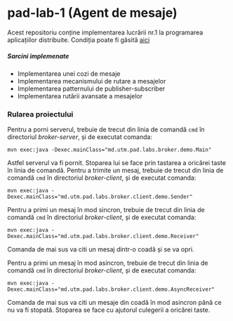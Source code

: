 # pad-lab-1 (Agent de mesaje)
Acest repositoriu conține implementarea lucrării nr.1 la programarea aplicațiilor distribuite.
Condiția poate fi găsită [aici](https://github.com/Alexx-G/PAD-labs/blob/master/PAD-lab1.md)
##### *Sarcini implemenate*
- Implementarea unei cozi de mesaje
- Implementarea mecanismului de rutare a mesajelor
-  Implementarea patternului de publisher-subscriber
- Implementarea rutării avansate a mesajelor

### Rularea proiectului
Pentru a porni serverul, trebuie de trecut din linia de comandă `cmd` în directoriul *broker-server*, și de executat comanda:
```
mvn exec:java -Dexec.mainClass="md.utm.pad.labs.broker.demo.Main"
```
Astfel serverul va fi pornit. Stoparea lui se face prin tastarea a oricărei taste în linia de comandă.
Pentru a trimite un mesaj,  trebuie de trecut din linia de comandă `cmd` în directoriul *broker-client*, și de executat comanda:
```
mvn exec:java -Dexec.mainClass="md.utm.pad.labs.broker.client.demo.Sender"
```

Pentru a primi un mesaj în mod sincron, trebuie de trecut din linia de comandă `cmd` în directoriul *broker-client*, și de executat comanda:
```
mvn exec:java -Dexec.mainClass="md.utm.pad.labs.broker.client.demo.Receiver"
```
Comanda de mai sus va citi un mesaj dintr-o coadă și se va opri.

Pentru a primi un mesaj în mod asincron, trebuie de trecut din linia de comandă `cmd` în directoriul *broker-client*, și de executat comanda:
```
mvn exec:java -Dexec.mainClass="md.utm.pad.labs.broker.client.demo.AsyncReceiver"
```
Comanda de mai sus va citi un mesaje din coadă în mod asincron până ce nu va fi stopată. Stoparea se face cu ajutorul culegerii a oricărei taste.
